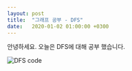 ```yaml
---
layout: post
title:  "그래프 공부 - DFS"
date:   2020-01-02 01:00:00 +0300
---
```


안녕하세요. 오늘은 DFS에 대해 공부 했습니다.

![DFS code](https://jhg0406.github.io/img/image.png)

